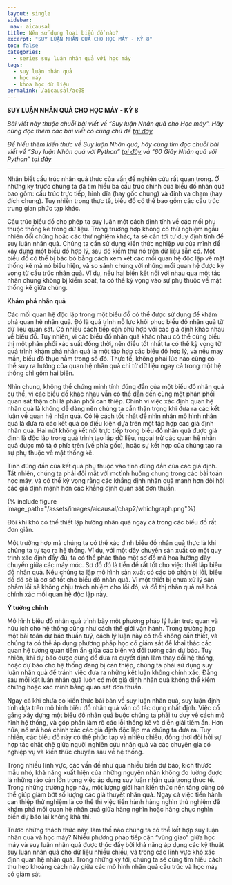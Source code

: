 ```yaml
---
layout: single
sidebar:
 nav: aicausal
title: Nên sử dụng loại biểu đồ nào?
excerpt: "SUY LUẬN NHÂN QUẢ CHO HỌC MÁY - KỲ 8"
toc: false
categories:
  - series suy luận nhân quả với học máy
tags:
  - suy luận nhân quả
  - học máy
  - khoa học dữ liệu
permalink: /aicausal/ac08
---
```


**SUY LUẬN NHÂN QUẢ CHO HỌC MÁY - KỲ 8**

*Bài viết này thuộc chuỗi bài viết về “Suy luận Nhân quả cho Học máy”. Hãy cùng đọc thêm các bài viết có cùng chủ đề [tại đây](http://kinhtehocvohai.com/aicausal/)*

*Để hiểu thêm kiến thức về Suy luận Nhân quả, hãy cùng tìm đọc chuỗi bài viết về “Suy luận Nhân quả với Python” [tại đây](http://kinhtehocvohai.com/pythoncausal/) và "60 Giây Nhân quả với Python” [tại đây](http://kinhtehocvohai.com/causalgraph/)*


-------

Nhận biết cấu trúc nhân quả thực của vấn đề nghiên cứu rất quan trọng. Ở những kỳ trước chúng ta đã tìm hiểu ba cấu trúc chính của biểu đồ nhân quả bao gồm: cấu trúc trực tiếp, hình dĩa (hay gốc chung) và đỉnh va chạm (hay đích chung). Tuy nhiên trong thực tế, biểu đồ có thể bao gồm các cấu trúc trung gian phức tạp khác.

Cấu trúc biểu đồ cho phép ta suy luận một cách định tính về các mối phụ thuộc thống kê trong dữ liệu. Trong trường hợp không có thử nghiệm ngẫu nhiên đối chứng hoặc các thử nghiệm khác, ta sẽ cần tới tư duy định tính để suy luận nhân quả. Chúng ta cần sử dụng kiến thức nghiệp vụ của mình để xây dựng một biểu đồ hợp lý, sau đó kiểm thử nó trên dữ liệu sẵn có. Một biểu đồ có thể bị bác bỏ bằng cách xem xét các mối quan hệ độc lập về mặt thống kê mà nó biểu hiện, và so sánh chúng với những mối quan hệ được kỳ vọng từ cấu trúc nhân quả. Ví dụ, nếu hai biến kết nối với nhau   qua một tác nhân chung không bị kiểm soát, ta có thể kỳ vọng vào sự phụ thuộc về mặt thống kê giữa chúng. 

**Khám phá nhân quả**

Các mối quan hệ độc lập trong một biểu đồ có thể được sử dụng để khám phá quan hệ nhân quả. Đó là quá trình nỗ lực khôi phục biểu đồ nhân quả từ dữ liệu quan sát. Có nhiều cách tiếp cận phù hợp với các giả định khác nhau về biểu đồ. Tuy nhiên, vì các biểu đồ nhân quả khác nhau có thể cùng biểu thị một phân phối xác suất đồng thời, nên điều tốt nhất ta có thể kỳ vọng từ quá trình khám phá nhân quả là một tập hợp các biều đồ hợp lý, và nếu may mắn, biểu đồ thực  nằm trong số đó. Thực tế, không phải lúc nào cũng có thể suy ra hướng của quan hệ nhân quả chỉ từ dữ liệu ngay cả trong một hệ thống chỉ gồm hai biến.

Nhìn chung, không thể chứng minh tính đúng đắn của một biểu đồ nhân quả cụ thể, vì các biểu đồ khác nhau vẫn có thể dẫn đến cùng một phân phối quan sát thậm chí là phân phối can thiệp. Chính vì việc xác định quan hệ nhân quả là không dễ dàng nên chúng ta cần thận trọng khi đưa ra các kết luận về quan hệ nhân quả. Có lẽ cách tốt nhất để nhìn nhận mô hình nhân quả là đưa ra các kết quả có điều kiện dựa trên một tập hợp các giả định nhân quả. Hai nút không kết nối trực tiếp trong biểu đồ nhân quả được giả định là độc lập trong quá trình tạo lập dữ liệu, ngoại trừ các quan hệ nhân quả được mô tả ở phía trên (về phía gốc), hoặc sự kết hợp của chúng tạo ra sự phụ thuộc về mặt thống kê. 

Tính đúng đắn của kết quả phụ thuộc vào tính đúng đắn của các giả định. Tất nhiên, chúng ta phải đối mặt với mctình huống chung trong các bài toán học máy, và có thể kỳ vọng rằng các khẳng định nhân quả mạnh hơn đòi hỏi các giả định mạnh hơn  các khẳng định quan sát đơn thuần.


{% include figure image_path="/assets/images/aicausal/chap2/whichgraph.png"%}

Đôi khi khó có thể thiết lập hướng nhân quả ngay cả trong các biểu đồ rất đơn giản.

Một trường hợp mà chúng ta có thể xác định biểu đồ nhân quả thực là khi chúng ta tự tạo ra hệ thống. Ví dụ,  với một dây chuyền sản xuất có một quy trình xác định đầy đủ, ta có thể phác thảo một sơ đồ mã hoá hướng dây chuyền giữa các máy móc. Sơ đồ đó là tiền đề rất tốt cho việc thiết lập biểu đồ nhân quả. Nếu chúng ta lập mô hình sản xuất có các bộ phận bị lỗi, biểu đồ đó sẽ là cơ sở tốt cho biểu đồ nhân quả. Vì một thiết bị chưa xử lý sản phẩm lỗi sẽ không chịu trách nhiệm cho lỗi đó, và đồ thị nhân quả mã hoá chính xác mối quan hệ độc lập này.

**Ý tưởng chính**

Mô hình biểu đồ nhân quả trình bày một phương pháp lý luận trực quan và hữu ích cho hệ thống cũng như cách thế giới vận hành. Trong trường hợp một bài toán dự báo thuần tuý, cách lý luận này có thể không cần thiết, và chúng ta có thể áp dụng phương pháp học có giám sát để khai thác các quan hệ tương quan tiềm ẩn giữa các biến và đối tượng cần dự báo. Tuy nhiên, khi dự báo được dùng để đưa ra quyết định làm thay đổi hệ thống, hoặc dự báo cho hệ thống đang bị can thiệp, chúng ta phải sử dụng suy luận nhân quả để tránh việc đưa ra những kết luận không chính xác. Đằng sau mỗi kết luận nhân quả luôn có một giả định nhân quả không thể kiểm chứng hoặc xác minh bằng quan sát đơn thuần.

Ngay cả khi chưa có kiến thức bài bản về suy luận nhân quả, suy luận định tính dựa trên mô hình biểu đồ nhân quả vẫn có tác dụng nhất định. Việc cố gắng xây dựng một biểu đồ nhân quả buộc chúng ta phải tư duy về cách mô hình hệ thống, và góp phần làm rõ các lỗi thống kê và diễn giải tiềm ẩn. Hơn nữa, nó mã hoá chính xác các giả định độc lập mà chúng ta đưa ra. Tuy nhiên, các biểu đồ này có thể phức tạp và nhiều chiều, đồng thời đòi hỏi sự hợp tác chặt chẽ giữa người nghiên cứu nhân quả và các chuyên gia có nghiệp vụ và  kiến thức chuyên sâu về hệ thống.

Trong nhiều lĩnh vực, các vấn đề như quá nhiều biến dự báo, kích thước mẫu nhỏ, khả năng xuất hiện của những nguyên nhân không đo lường được là những rào cản lớn trong việc áp dụng suy luận nhân quả trong thực tế. Trong những trường hợp này, một lượng giới hạn kiến thức nền tảng cũng có thể giúp giảm bớt số lượng các giả thuyết nhân quả. Ngay cả việc  tiến hành can thiệp thử nghiệm là có thể thì việc tiến hành hàng nghìn thử nghiệm để khám phá mối quan hệ nhân quả giữa hàng nghìn hoặc hàng chục nghìn biến dự báo lại không khả thi. 

Trước những thách thức này, làm thế nào chúng ta có thể kết hợp suy luận nhân quả và học máy? Nhiều phương pháp tiếp cận “vùng giao” giữa học máy và suy luận nhân quả được thúc đẩy bởi khả năng áp dụng các kỹ thuật suy luận nhân quả cho dữ liệu nhiều chiều, và trong các lĩnh vực khó xác định quan hệ nhân quả. Trong những kỳ tới, chúng ta sẽ cùng tìm hiểu cách thu hẹp khoảng cách này giữa các mô hình nhân quả cấu trúc và học máy có giám sát. 



